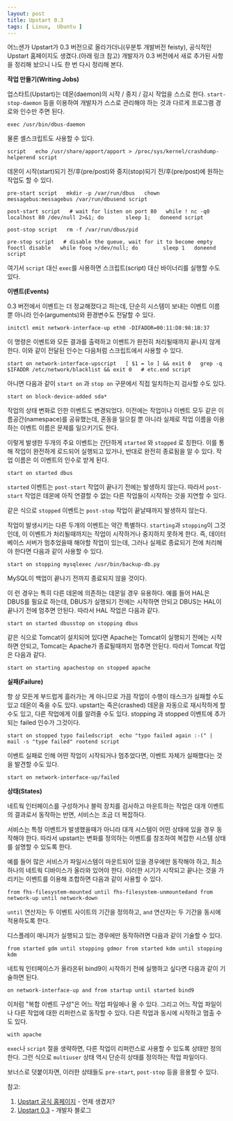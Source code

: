 ```yaml
---
layout: post
title: Upstart 0.3
tags: [ Linux,  Ubuntu ]
---
```


어느샌가 Upstart가 0.3 버전으로 올라가더니(우분투 개발버전 feisty), 공식적인 Upstart 홈페이지도 생겼다.(아래 링크 참고) 개발자가 0.3 버전에서 새로 추가된 사항을 정리해 놨으니 나도 한 번 다시 정리해 본다.

<span style="font-weight:bold;">
 작업 만들기(Writing Jobs)</span>

업스타트(Upstart)는 데몬(daemon)의 시작 / 중지 / 감시 작업을 스스로 한다. `start-stop-daemon` 등을 이용하여 개발자가 스스로 관리해야 하는 것과 다르게 프로그램 경로와 인수만 주면 된다.

    exec /usr/bin/dbus-daemon

물론 셸스크립트도 사용할 수 있다.

    script   echo /usr/share/apport/apport > /proc/sys/kernel/crashdump-helperend script

데몬이 시작(start)되기 전/후(pre/post)와 중지(stop)되기 전/후(pre/post)에 원하는 작업도 할 수 있다.

    pre-start script   mkdir -p /var/run/dbus   chown messagebus:messagebus /var/run/dbusend script

    post-start script   # wait for listen on port 80   while ! nc -q0 localhost 80 /dev/null 2>&1; do       sleep 1;   doneend script

    post-stop script   rm -f /var/run/dbus/pid

    pre-stop script   # disable the queue, wait for it to become empty   fooctl disable   while fooq >/dev/null; do        sleep 1   doneend script

여기서 `script` 대신 `exec`를 사용하면 스크립트(script) 대신 바이너리를 실행할 수도 있다.

<span style="font-weight:bold;">
 이벤트(Events)</span>

0.3 버전에서 이벤트는 더 정교해졌다고 하는데, 단순히 시스템이 보내는 이벤트 이름 뿐 아니라 인수(arguments)와 환경변수도 전달할 수 있다.

    initctl emit network-interface-up eth0 -DIFADDR=00:11:D8:98:1B:37

이 명령은 이벤트와 모든 결과를 출력하고 이벤트가 완전히 처리될때까지 끝나지 않게 한다. 이와 같이 전달된 인수는 다음처럼 스크립트에서 사용할 수 있다.

    start on network-interface-upscript   [ $1 = lo ] && exit 0   grep -q $IFADDR /etc/network/blacklist && exit 0   # etc.end script

아니면 다음과 같이 `start on` 과 `stop on` 구문에서 직접 일치하는지 검사할 수도 있다.

    start on block-device-added sda*

작업의 상태 변화로 인한 이벤트도 변경되었다. 이전에는 작업이나 이벤트 모두 같은 이름공간(namespace)를 공유했는데, 혼동을 일으킬 뿐 아니라 실제로 작업 이름을 이용하는 이벤트 이름은 문제를 일으키기도 한다.

이렇게 발생한 두개의 주요 이벤트는 간단하게 `started` 와 `stopped` 로 칭한다. 이를 통해 작업이 완전하게 로드되어 실행되고 있거나, 반대로 완전히 종료됨을 알 수 있다. 작업 이름은 이 이벤트의 인수로 받게 된다.

    start on started dbus

`started` 이벤트는 `post-start` 작업이 끝나기 전에는 발생하지 않는다. 따라서 `post-start` 작업은 데몬에 아직 연결할 수 없는 다른 작업들이 시작하는 것을 지연할 수 있다.

같은 식으로 `stopped` 이벤트는 `post-stop` 작업이 끝날때까지 발생하지 않는다.

작업이 발생시키는 다른 두개의 이벤트는 약간 특별하다. `starting`과 `stopping`이 그것인데, 이 이벤트가 처리될때까지는 작업이 시작하거나 중지하지 못하게 한다. 즉, 데이터베이스 서버가 멈추었을때 해야할 작업이 있는데, 그러나 실제로 종료되기 전에 처리해야 한다면 다음과 같이 사용할 수 있다.

    start on stopping mysqlexec /usr/bin/backup-db.py

MySQL이 백업이 끝나기 전까지 종료되지 않을 것이다.

이 런 경우는 특히 다른 데몬에 의존하는 데몬일 경우 유용하다. 예를 들어 HAL은 DBUS를 필요로 하는데, DBUS가 실행되기 전에는 시작하면 안되고 DBUS는 HAL이 끝나기 전에 멈추면 안된다. 따라서 HAL 작업은 다음과 같다.

    start on started dbusstop on stopping dbus

같은 식으로 Tomcat이 설치되어 있다면 Apache는 Tomcat이 실행되기 전에는 시작하면 안되고, Tomcat는 Apache가 종료될때까지 멈추면 안된다. 따라서 Tomcat 작업은 다음과 같다.

    start on starting apachestop on stopped apache

<span style="font-weight:bold;">실패(Failure)</span>

항 상 모든게 부드럽게 흘러가는 게 아니므로 가끔 작업이 수행이 태스크가 실패할 수도 있고 데몬이 죽을 수도 있다. upstart는 죽은(crashed) 데몬을 자동으로 재시작하게 할 수도 있고, 다른 작업에게 이를 알려줄 수도 있다. stopping 과 stopped 이벤트에 추가되는 failed 인수가 그것이다.

    start on stopped typo failedscript  echo "typo failed again :-(" | mail -s "type failed" rootend script

이벤트 실패로 인해 어떤 작업이 시작되거나 멈추었다면, 이벤트 자체가 실패했다는 것을 발견할 수도 있다.

    start on network-interface-up/failed

<span style="font-weight:bold;">
 상태(States)</span>

네트웍 인터페이스를 구성하거나 블럭 장치를 검사하고 마운트하는 작업은 대개 이벤트의 결과로서 동작하는 반면, 서비스는 조금 더 복잡하다.

서비스는 특정 이벤트가 발생했을때가 아니라 대개 시스템이 어떤 상태에 있을 경우 동작해야 한다. 따라서 upstart는 변화를 정의하는 이벤트를 참조하여 복잡한 시스템 상태를 설명할 수 있도록 한다.

예를 들어 많은 서비스가 파일시스템이 마운트되어 있을 경우에만 동작해야 하고, 최소 하나의 네트웍 디바이스가 올라와 있어야 한다. 이러한 시기가 시작되고 끝나는 것을 가리키는 이벤트를 이용해 조합하면 다음과 같이 사용할 수 있다.

    from fhs-filesystem-mounted until fhs-filesystem-unmountedand from network-up until network-down

`until` 연산자는 두 이벤트 사이트의 기간을 정의하고, `and` 연산자는 두 기간을 동시에 적용하도록 한다.

디스플레이 매니저가 실행되고 있는 경우에만 동작하려면 다음과 같이 기술할 수 있다.

    from started gdm until stopping gdmor from started kdm until stopping kdm

네트웍 인터페이스가 올라온뒤 bind9이 시작하기 전에 실행하고 싶다면 다음과 같이 기술하면 된다.

    on network-interface-up and from startup until started bind9

이처럼 "복합 이벤트 구성"은 어느 작업 파일에나 올 수 있다. 그리고 어느 작업 파일이나 다른 작업에 대한 리퍼런스로 동작할 수 있다. 다른 작업과 동시에 시작하고 멈출 수도 있다.

    with apache

`exec`나 `script` 절을 생략하면, 다른 작업이 리퍼런스로 사용할 수 있도록 상태만 정의한다. 그런 식으로 `multiuser` 상태 역시 단순히 상태를 정의하는 작업 파일이다.

보너스로 덧붙이자면, 이러한 상태들도 `pre-start`, `post-stop` 등을 응용할 수 있다.

참고:

1.  [Upstart 공식 홈페이지](http://upstart.ubuntu.com/) - 언제 생겼지?
2.  [Upstart 0.3](http://www.netsplit.com/blog/articles/2006/12/14/upstart-0-3) - 개발자 블로그

